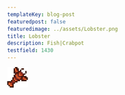 ```yaml
---
templateKey: blog-post
featuredpost: false
featuredimage: ../assets/Lobster.png
title: Lobster
description: Fish|Crabpot
testfield: 1430
---
```

![Lobster](../assets/Lobster.png)